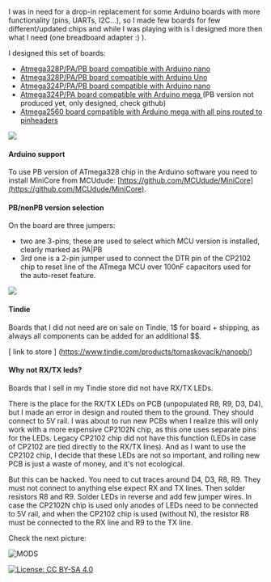 I was in need for a drop-in replacement for some Arduino boards with more functionality (pins, UARTs, I2C...), so I made few boards for few different/updated chips and while I was playing with is I designed more then what I need (one breadboard adapter :) ).

I designed this set of boards:

 - [ Atmega328P/PA/PB board compatible with Arduino nano ](https://www.tindie.com/products/tomaskovacik/nanopb/)
 - [ Atmega328P/PA/PB board compatible with Arduino Uno ](https://www.tindie.com/products/tomaskovacik/unopb/)
 - [ Atmega324P/PA/PB board compatible with Arduino nano ](https://www.tindie.com/products/tomaskovacik/nanoxx4px/)
 - [ Atmega324P/PA board compatible with Arduino mega ](https://www.tindie.com/products/tomaskovacik/mega324/)(PB version not produced yet, only designed, check github)
 - [ Atmega2560 board compatible with Arduino mega with all pins routed to pinheaders ](https://www.tindie.com/products/tomaskovacik/megaallpins/)

![](https://raw.githubusercontent.com/tomaskovacik/hw/master/kicad/arduino_nanoPB/pics/20190513_124704.jpg "")

#### Arduino support

To use PB version of ATmega328 chip in the Arduino software you need to install MiniCore from MCUdude: [https://github.com/MCUdude/MiniCore](https://github.com/MCUdude/MiniCore).

#### PB/nonPB version selection

On the board are three jumpers:
 - two are 3-pins, these are used to select which MCU version is installed, clearly marked as PA|PB
 - 3rd one is a 2-pin jumper used to connect the DTR pin of the CP2102 chip to reset line of the ATmega MCU over 100nF capacitors used for the auto-reset feature.
 
![](https://raw.githubusercontent.com/tomaskovacik/hw/master/kicad/arduino_nanoPB/pics/solder_jumpers.jpg "")

#### Tindie

Boards that I did not need are on sale on Tindie, 1$ for board + shipping, as always all components can be added for an additional $$.

[ link to store ] (https://www.tindie.com/products/tomaskovacik/nanopb/)

#### Why not RX/TX leds?

Boards that I sell in my Tindie store did not have RX/TX LEDs.

There is the place for the RX/TX LEDs on PCB (unpopulated R8, R9, D3, D4), but I made an error in design and routed them to the ground. They should connect to 5V rail. I was about to run new PCBs when I realize this will only work with a more expensive CP2102N chip, as this one uses separate pins for the LEDs. Legacy CP2102 chip did not have this function (LEDs in case of CP2102 are tied directly to the RX/TX lines). And as I want to use the CP2102 chip, I decide that these LEDs are not so important, and rolling new PCB is just a waste of money, and it's not ecological.

But this can be hacked. You need to cut traces around D4, D3, R8, R9. They must not connect to anything else expect RX and TX lines. Then solder resistors R8 and R9. Solder LEDs in reverse and add few jumper wires. In case the CP2102N chip is used only anodes of LEDs need to be connected to 5V rail, and when the CP2102 chip is used (without N),  the resistor R8 must be connected to the RX line and R9 to the TX line.

 Check the next picture:


![MODS](https://raw.githubusercontent.com/tomaskovacik/hw/master/kicad/arduino_nanoPB/pics/fixies.jpg "Mods")

[![License: CC BY-SA 4.0](https://img.shields.io/badge/License-CC%20BY--SA%204.0-lightgrey.svg)](https://creativecommons.org/licenses/by-sa/4.0/)
